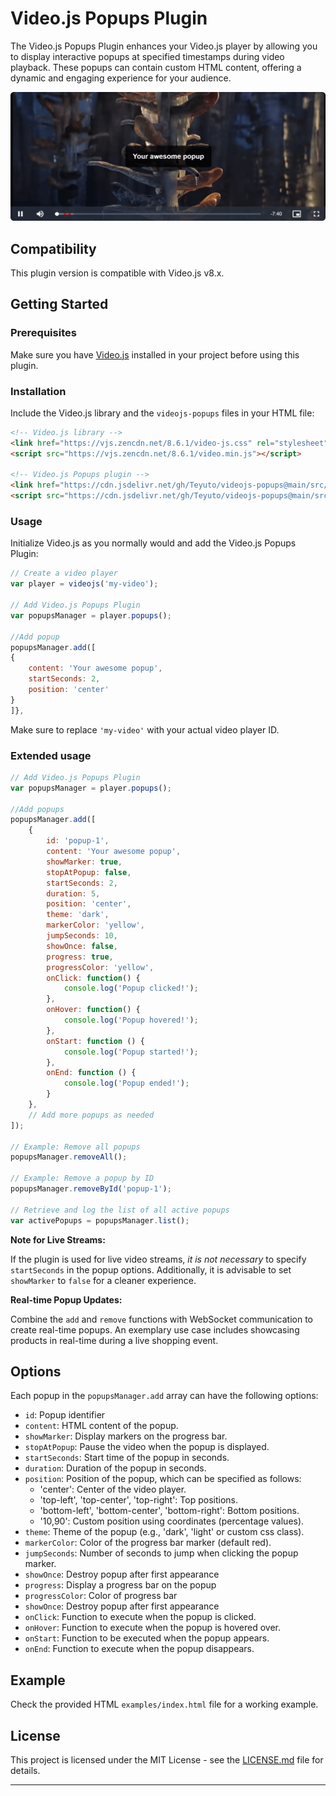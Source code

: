 # Video.js Popups Plugin

The Video.js Popups Plugin enhances your Video.js player by allowing you to display interactive popups at specified timestamps during video playback. These popups can contain custom HTML content, offering a dynamic and engaging experience for your audience.

![Screenshot](screenshot.png)

## Compatibility

This plugin version is compatible with Video.js v8.x.

## Getting Started

### Prerequisites

Make sure you have [Video.js](https://videojs.com/) installed in your project before using this plugin.

### Installation

Include the Video.js library and the `videojs-popups` files in your HTML file:

```html
<!-- Video.js library -->
<link href="https://vjs.zencdn.net/8.6.1/video-js.css" rel="stylesheet"/>
<script src="https://vjs.zencdn.net/8.6.1/video.min.js"></script>

<!-- Video.js Popups plugin -->
<link href="https://cdn.jsdelivr.net/gh/Teyuto/videojs-popups@main/src/videojs-popups.min.css" rel="stylesheet"/>
<script src="https://cdn.jsdelivr.net/gh/Teyuto/videojs-popups@main/src/videojs-popups.min.js"></script>
```

### Usage

Initialize Video.js as you normally would and add the Video.js Popups Plugin:

```javascript
// Create a video player
var player = videojs('my-video');

// Add Video.js Popups Plugin
var popupsManager = player.popups();

//Add popup
popupsManager.add([
{
    content: 'Your awesome popup',
    startSeconds: 2,
    position: 'center'
}
]},
```

Make sure to replace `'my-video'` with your actual video player ID.

### Extended usage
```javascript
// Add Video.js Popups Plugin
var popupsManager = player.popups();

//Add popups
popupsManager.add([
    {
        id: 'popup-1',
        content: 'Your awesome popup',
        showMarker: true,
        stopAtPopup: false,
        startSeconds: 2,
        duration: 5,
        position: 'center',
        theme: 'dark',
        markerColor: 'yellow',
        jumpSeconds: 10,
        showOnce: false,
        progress: true,
        progressColor: 'yellow',
        onClick: function() {
            console.log('Popup clicked!');
        },
        onHover: function() {
            console.log('Popup hovered!');
        },
        onStart: function () {
            console.log('Popup started!');
        },
        onEnd: function () {
            console.log('Popup ended!');
        }
    },
    // Add more popups as needed
]);

// Example: Remove all popups
popupsManager.removeAll();

// Example: Remove a popup by ID
popupsManager.removeById('popup-1');

// Retrieve and log the list of all active popups
var activePopups = popupsManager.list();
```

**Note for Live Streams:**

If the plugin is used for live video streams, *it is not necessary* to specify `startSeconds` in the popup options. Additionally, it is advisable to set `showMarker` to `false` for a cleaner experience.

**Real-time Popup Updates:**

Combine the `add` and `remove` functions with WebSocket communication to create real-time popups. An exemplary use case includes showcasing products in real-time during a live shopping event.


## Options

Each popup in the `popupsManager.add` array can have the following options:

- `id`: Popup identifier
- `content`: HTML content of the popup.
- `showMarker`: Display markers on the progress bar.
- `stopAtPopup`: Pause the video when the popup is displayed.
- `startSeconds`: Start time of the popup in seconds.
- `duration`: Duration of the popup in seconds.
- `position`: Position of the popup, which can be specified as follows:
  - 'center': Center of the video player.
  - 'top-left', 'top-center', 'top-right': Top positions.
  - 'bottom-left', 'bottom-center', 'bottom-right': Bottom positions.
  - '10,90': Custom position using coordinates (percentage values).
- `theme`: Theme of the popup (e.g., 'dark', 'light' or custom css class).
- `markerColor`: Color of the progress bar marker (default red).
- `jumpSeconds`: Number of seconds to jump when clicking the popup marker.
- `showOnce`: Destroy popup after first appearance
- `progress`: Display a progress bar on the popup
- `progressColor`: Color of progress bar
- `showOnce`: Destroy popup after first appearance
- `onClick`: Function to execute when the popup is clicked.
- `onHover`: Function to execute when the popup is hovered over.
- `onStart`: Function to be executed when the popup appears.
- `onEnd`: Function to execute when the popup disappears.

## Example
Check the provided HTML `examples/index.html` file for a working example.

## License

This project is licensed under the MIT License - see the [LICENSE.md](LICENSE.md) file for details.

---